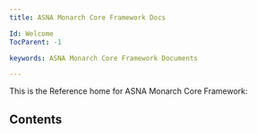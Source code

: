 ```yaml
---
title: ASNA Monarch Core Framework Docs

Id: Welcome
TocParent: -1

keywords: ASNA Monarch Core Framework Documents

---
```


This is the Reference home for ASNA Monarch Core Framework:
## Contents


